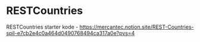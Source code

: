 # RESTCountries
RESTCountries starter kode - https://mercantec.notion.site/REST-Countries-spil-e7cb2e4c0a464d0490768494ca317a0e?pvs=4 
